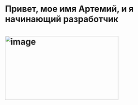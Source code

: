 <h1>Привет, мое имя Артемий, и я начинающий разработчик<h1>
<img width="374" height="211" alt="image" src="https://github.com/user-attachments/assets/12e50dc5-e824-4818-b41e-5c9e3d4faaca" />
